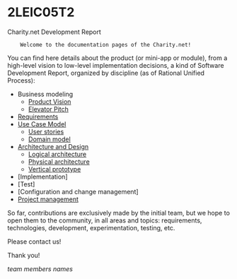 # 2LEIC05T2

Charity.net Development Report

        Welcome to the documentation pages of the Charity.net!

You can find here details about the product (or mini-app or module), from a high-level vision to low-level implementation decisions, a kind of Software Development Report, organized by discipline (as of Rational Unified Process):

* Business modeling
  * [Product Vision](https://github.com/FEUP-LEIC-ES-2022-23/2LEIC05T2/blob/main/docs/ProductVision.md)
  * [Elevator Pitch](https://github.com/FEUP-LEIC-ES-2022-23/2LEIC05T2/blob/main/docs/ElevatorPitch.md)
* [Requirements](https://github.com/FEUP-LEIC-ES-2022-23/2LEIC05T2/blob/main/docs/requirements.md)
* [Use Case Model](https://github.com/FEUP-LEIC-ES-2022-23/2LEIC05T2/blob/main/docs/requirements.md#Use-case-model)
  * [User stories](https://github.com/FEUP-LEIC-ES-2022-23/2LEIC05T2/blob/main/docs/requirements.md#User-stories)
  * [Domain model](https://github.com/FEUP-LEIC-ES-2022-23/2LEIC05T2/blob/main/docs/requirements.md#Domain-model)
* [Architecture and Design](https://github.com/FEUP-LEIC-ES-2022-23/2LEIC05T2/blob/main/docs/ArchitectureAndDesign.md)
  * [Logical architecture](https://github.com/FEUP-LEIC-ES-2022-23/2LEIC05T2/blob/main/docs/ArchitectureAndDesign.md#Logical-architecture)
  * [Physical architecture](https://github.com/FEUP-LEIC-ES-2022-23/2LEIC05T2/blob/main/docs/ArchitectureAndDesign.md#Physical-architecture)
  * [Vertical prototype](https://github.com/FEUP-LEIC-ES-2022-23/2LEIC05T2/blob/main/docs/ArchitectureAndDesign.md#Vertical-prototype)
* [Implementation]
* [Test]
* [Configuration and change management]
* [Project management](https://github.com/FEUP-LEIC-ES-2022-23/2LEIC05T2/blob/main/docs/ProjectManagement.md)

So far, contributions are exclusively made by the initial team, but we hope to open them to the community, in all areas and topics: requirements, technologies, development, experimentation, testing, etc.

Please contact us!

Thank you!

*team members names*
